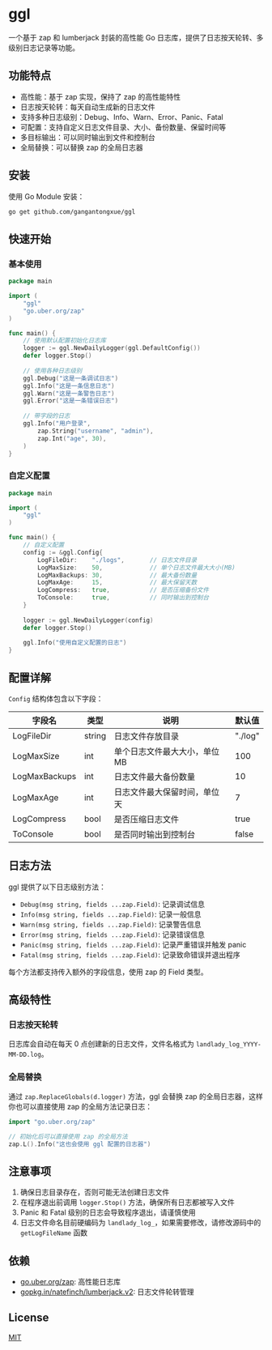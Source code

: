# ggl
一个基于 zap 和 lumberjack 封装的高性能 Go 日志库，提供了日志按天轮转、多级别日志记录等功能。

## 功能特点
- 高性能：基于 zap 实现，保持了 zap 的高性能特性
- 日志按天轮转：每天自动生成新的日志文件
- 支持多种日志级别：Debug、Info、Warn、Error、Panic、Fatal
- 可配置：支持自定义日志文件目录、大小、备份数量、保留时间等
- 多目标输出：可以同时输出到文件和控制台
- 全局替换：可以替换 zap 的全局日志器

## 安装
使用 Go Module 安装：

```bash
go get github.com/gangantongxue/ggl
```

## 快速开始

### 基本使用

```go
package main

import (
    "ggl"
    "go.uber.org/zap"
)

func main() {
    // 使用默认配置初始化日志库
    logger := ggl.NewDailyLogger(ggl.DefaultConfig())
    defer logger.Stop()
    
    // 使用各种日志级别
    ggl.Debug("这是一条调试日志")
    ggl.Info("这是一条信息日志")
    ggl.Warn("这是一条警告日志")
    ggl.Error("这是一条错误日志")
    
    // 带字段的日志
    ggl.Info("用户登录", 
        zap.String("username", "admin"),
        zap.Int("age", 30),
    )
}
```

### 自定义配置

```go
package main

import (
    "ggl"
)

func main() {
    // 自定义配置
    config := &ggl.Config{
        LogFileDir:    "./logs",       // 日志文件目录
        LogMaxSize:    50,             // 单个日志文件最大大小(MB)
        LogMaxBackups: 30,             // 最大备份数量
        LogMaxAge:     15,             // 最大保留天数
        LogCompress:   true,           // 是否压缩备份文件
        ToConsole:     true,           // 同时输出到控制台
    }
    
    logger := ggl.NewDailyLogger(config)
    defer logger.Stop()
    
    ggl.Info("使用自定义配置的日志")
}
```

## 配置详解

`Config` 结构体包含以下字段：

| 字段名 | 类型 | 说明 | 默认值 |
|-------|------|------|-------|
| LogFileDir | string | 日志文件存放目录 | "./log" |
| LogMaxSize | int | 单个日志文件最大大小，单位MB | 100 |
| LogMaxBackups | int | 日志文件最大备份数量 | 10 |
| LogMaxAge | int | 日志文件最大保留时间，单位天 | 7 |
| LogCompress | bool | 是否压缩日志文件 | true |
| ToConsole | bool | 是否同时输出到控制台 | false |

## 日志方法

ggl 提供了以下日志级别方法：

- `Debug(msg string, fields ...zap.Field)`: 记录调试信息
- `Info(msg string, fields ...zap.Field)`: 记录一般信息
- `Warn(msg string, fields ...zap.Field)`: 记录警告信息
- `Error(msg string, fields ...zap.Field)`: 记录错误信息
- `Panic(msg string, fields ...zap.Field)`: 记录严重错误并触发 panic
- `Fatal(msg string, fields ...zap.Field)`: 记录致命错误并退出程序

每个方法都支持传入额外的字段信息，使用 zap 的 Field 类型。

## 高级特性

### 日志按天轮转

日志库会自动在每天 0 点创建新的日志文件，文件名格式为 `landlady_log_YYYY-MM-DD.log`。

### 全局替换

通过 `zap.ReplaceGlobals(d.logger)` 方法，ggl 会替换 zap 的全局日志器，这样你也可以直接使用 zap 的全局方法记录日志：

```go
import "go.uber.org/zap"

// 初始化后可以直接使用 zap 的全局方法
zap.L().Info("这也会使用 ggl 配置的日志器")
```

## 注意事项

1. 确保日志目录存在，否则可能无法创建日志文件
2. 在程序退出前调用 `logger.Stop()` 方法，确保所有日志都被写入文件
3. Panic 和 Fatal 级别的日志会导致程序退出，请谨慎使用
4. 日志文件命名目前硬编码为 `landlady_log_`，如果需要修改，请修改源码中的 `getLogFileName` 函数

## 依赖

- [go.uber.org/zap](https://github.com/uber-go/zap): 高性能日志库
- [gopkg.in/natefinch/lumberjack.v2](https://github.com/natefinch/lumberjack): 日志文件轮转管理

## License

[MIT](LICENSE)
